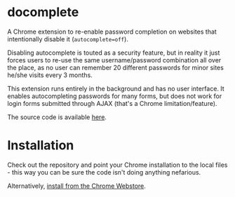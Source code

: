 docomplete
==========

A Chrome extension to re-enable password completion on websites that intentionally disable it (`autocomplete=off`).

Disabling autocomplete is touted as a security feature, but in reality it just forces users to re-use the same username/password combination all over the place, as no user can remember 20 different passwords for minor sites he/she visits every 3 months.

This extension runs entirely in the background and has no user interface. It enables autocompleting passwords for many forms, but does not work for login forms submitted through AJAX (that's a Chrome limitation/feature).

The source code is available [here](https://github.com/mprobst/docomplete).

Installation
============

Check out the repository and point your Chrome installation to the local files - this way you can be sure the code isn't doing anything nefarious.

Alternatively, [install from the Chrome Webstore](https://chrome.google.com/webstore/detail/docomplete/onlplldgmkgpoangfokimmikjheamnfb).
